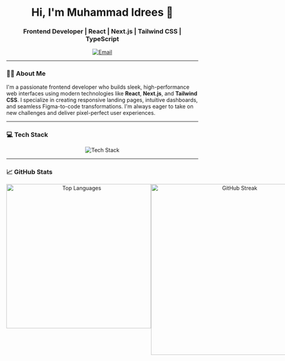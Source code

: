 <h1 align="center">Hi, I'm Muhammad Idrees 👋</h1>
<h3 align="center">Frontend Developer | React | Next.js | Tailwind CSS | TypeScript</h3>

<p align="center">
  <!-- <a href="https://www.fiverr.com/yourusername" target="_blank">
    <img src="https://img.shields.io/badge/Fiverr-Hire%20Me-brightgreen?style=for-the-badge&logo=fiverr" alt="Fiverr" />
  </a> -->
  <!-- <a href="https://www.upwork.com/freelancers/~yourprofilelink" target="_blank">
    <img src="https://img.shields.io/badge/Upwork-Available-green?style=for-the-badge&logo=upwork" alt="Upwork" />
  </a> -->
  <a href="mailto:idreesrehman30@gmail.com">
    <img src="https://img.shields.io/badge/Email-Contact-red?style=for-the-badge&logo=gmail" alt="Email" />
  </a>
</p>

---

### 🙋‍♂️ About Me

I'm a passionate frontend developer who builds sleek, high-performance web interfaces using modern technologies like **React**, **Next.js**, and **Tailwind CSS**. I specialize in creating responsive landing pages, intuitive dashboards, and seamless Figma-to-code transformations. I'm always eager to take on new challenges and deliver pixel-perfect user experiences.

---


### 💻 Tech Stack

<p align="center">
  <img src="https://skillicons.dev/icons?i=html,css,js,ts,react,nextjs,tailwind,materialui,bootstrap,vite,git,github,postman,figma,firebase,express,nodejs,mongodb" alt="Tech Stack" />
</p>

---

### 📈 GitHub Stats

<div style="display:flex;" align="center">
  <img src="https://github-readme-stats.vercel.app/api/top-langs?username=MuhammadIdrees1&show_icons=true&theme=radical&layout=compact" alt="Top Languages" width="380" />
  <img src="https://github-readme-streak-stats.herokuapp.com/?user=MuhammadIdrees1&theme=radical" alt="GitHub Streak" width="450"  />
</div>
